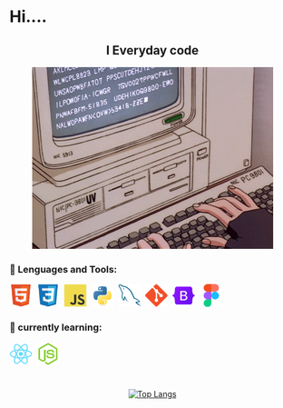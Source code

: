 
<!--


Here are some ideas to get you started:

- 🔭 I’m currently working on ...
- 🌱 I’m currently learning ...
- 👯 I’m looking to collaborate on ...
- 🤔 I’m looking for help with ...
- ⚡ Fun fact: ...
-->
# Hi....
<div id="header" align="center">
 
 
 <div align="center" >
  <h2>I Everyday code</h2>
 </div>
 <div align="center"><img src="https://github.com/alefra88/gifsyanimacionesparamisweas/blob/master/programmer.gif" alt="programing"></div>
<div align="left">
  <h3>🔨 Lenguages and Tools: </h3>
  <div>
    <img src="https://github.com/devicons/devicon/blob/master/icons/html5/html5-original.svg" title="HTML5" alt="HTML5" width="40px" height="40px">&nbsp;
    <img src="https://github.com/devicons/devicon/blob/master/icons/css3/css3-original.svg" title="CSS" alt="CSS" width="40px" height="40px">&nbsp;
    <img src="https://github.com/devicons/devicon/blob/master/icons/javascript/javascript-original.svg" title="JavaScript" alt="JavaScript" width="40px" height="40px">&nbsp;
    <img src="https://github.com/devicons/devicon/blob/master/icons/python/python-original.svg" title="Python" alt="Python" width="40px" height="40px">&nbsp;
        <img src="https://github.com/devicons/devicon/blob/master/icons/mysql/mysql-original.svg" title="bash" alt="bash" width="40px" height="40px">&nbsp;
    <img src="https://github.com/devicons/devicon/blob/master/icons/git/git-plain.svg" title="git" alt="git" width="40px" height="40px">&nbsp;
    <img src="https://github.com/devicons/devicon/blob/master/icons/bootstrap/bootstrap-original.svg" title="bootstrap" alt="bootstrap" width="40px" height="40px">&nbsp;
     <img src="https://github.com/devicons/devicon/blob/master/icons/figma/figma-original.svg" title="figma" alt="figma" width="40px" height="40px">&nbsp;
  
  <h3> 🌱 currently learning:</h3>
  <img src="https://github.com/devicons/devicon/blob/master/icons/react/react-original.svg" title="React" alt="React" width="40px" height="40px">&nbsp;
    <img src="https://github.com/devicons/devicon/blob/master/icons/nodejs/nodejs-original.svg" title="NodeJS" alt="NodeJS" width="40px" height="40px">&nbsp;
  </div>
</div>

  #
  [![Top Langs](https://github-readme-stats.vercel.app/api/top-langs/?username=alefra88&langs_count=6&theme=react&layout=compact)](https://github.com/anuraghazra/github-readme-stats)


